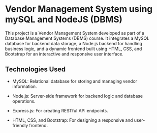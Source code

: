 # Vendor Management System using mySQL and NodeJS (DBMS)
This project is a Vendor Management System developed as part of a Database Management Systems (DBMS) course. It integrates a MySQL database for backend data storage, a Node.js backend for handling business logic, and a dynamic frontend built using HTML, CSS, and Bootstrap for an interactive and responsive user interface.

## Technologies Used
- MySQL: Relational database for storing and managing vendor information.

- Node.js: Server-side framework for backend logic and database operations.

- Express.js: For creating RESTful API endpoints.

- HTML, CSS, and Bootstrap: For designing a responsive and user-friendly frontend.
